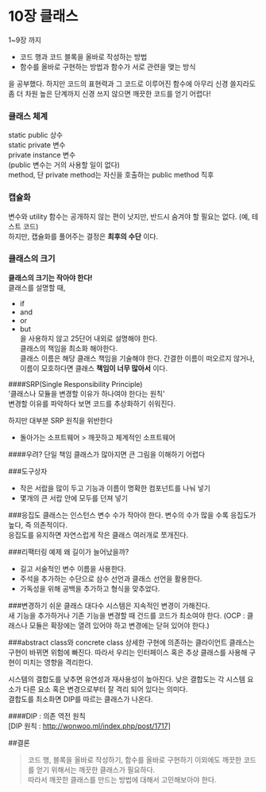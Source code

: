 # 10장 클래스
1~9장 까지
- 코드 행과 코드 블록을 올바로 작성하는 방법
- 함수를 올바로 구현하는 방법과 함수가 서로 관련을 맺는 방식  

을 공부했다. 하지만 코드의 표현력과 그 코드로 이루어진 함수에 아무리 신경 쓸지라도 좀 더 차원 높은 단계까지 신경 쓰지 않으면 깨끗한 코드를 얻기 어렵다!

### 클래스 체계 
static public 상수     
static private 변수   
private instance 변수   
(public 변수는 거의 사용할 일이 없다)  
method, 단 private method는 자신을 호출하는 public method 직후

### 캡슐화 
변수와 utility 함수는 공개하지 않는 편이 낫지만, 반드시 숨겨야 할 필요는 없다. (예, 테스트 코드)  
하지만, 캡슐화를 풀어주는 결정은 **최후의 수단** 이다.

### 클래스의 크기
**클래스의 크기는 작아야 한다!**  
클래스를 설명할 때, 
- if
- and  
- or
- but  
을 사용하지 않고 25단어 내외로 설명해야 한다.    
클래스의 책임을 최소화 해야한다.  
클래스 이름은 해당 클래스 책임을 기술해야 한다. 간결한 이름이 떠오르지 않거나, 이름이 모호하다면 클래스 **책임이 너무 많아서** 이다.

####SRP(Single Responsibility Principle)  
'클래스나 모듈을 변경할 이유가 하나여야 한다는 원칙'    
변경할 이유를 파악하다 보면 코드를 추상화하기 쉬워진다.

하지만 대부분 SRP 원칙을 위반한다
- 돌아가는 소프트웨어 > 깨끗하고 체계적인 소프트웨어

####우려?
단일 책임 클래스가 많아지면 큰 그림을 이해하기 어렵다

###도구상자 
- 작은 서랍을 많이 두고 기능과 이름이 명확한 컴포넌트를 나눠 넣기  
- 몇개의 큰 서랍 안에 모두를 던져 넣기

###응집도 
클래스는 인스턴스 변수 수가 작아야 한다. 변수의 수가 많을 수록 응집도가 높다, 즉 의존적이다.  
응집도를 유지하면 자연스럽게 작은 클래스 여러개로 쪼개진다.   


###리팩터링 예제
왜 길이가 늘어났을까?
- 길고 서술적인 변수 이름을 사용한다.
- 주석을 추가하는 수단으로 삼수 선언과 클래스 선언을 활용한다. 
- 가독성을 위해 공백을 추가하고 형식을 맞추었다.

###변경하기 쉬운 클래스 
대다수 시스템은 지속적인 변경이 가해진다.   
새 기능을 추가하거나 기존 기능을 변경할 때 건드를 코드가 최소여야 한다.
(OCP :  클래스나 모듈은 확장에는 열려 있어야 하고 변경에는 닫혀 있어야 한다.)

###abstract class와 concrete class
상세한 구현에 의존하는 클라이언트 클래스는 구현이 바뀌면 위험에 빠진다. 따라서 우리는 인터페이스 혹은 추상 클래스를 사용해 구현이 미치는 영향을 격리한다.   

시스템의 결합도를 낮추면 유연성과 재사용성이 높아진다.  낮은 결합도는 각 시스템 요소가 다른 요소 혹은 변경으로부터 잘 격리 되어 있다는 의미다.  
결합도를 최소화면 DIP를 따르는 클래스가 나온다.   

####DIP : 의존 역전 원칙  
[DIP 원칙 : http://wonwoo.ml/index.php/post/1717]

##결론
> 코드 행, 블록을 올바로 작성하기, 함수를 올바로 구현하기 이외에도 깨끗한 코드를 얻기 위해서는 깨끗한 클래스가 필요하다.  
따라서 깨끗한 클래스를 만드는 방법에 대해서 고민해보아야 한다. 



